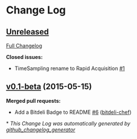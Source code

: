 # Change Log

## [Unreleased](https://github.com/SingleMolecule/iSBatch/tree/HEAD)

[Full Changelog](https://github.com/SingleMolecule/iSBatch/compare/v0.1-beta...HEAD)

**Closed issues:**

- TimeSampling rename to Rapid Acquisition [\#1](https://github.com/SingleMolecule/iSBatch/issues/1)

## [v0.1-beta](https://github.com/SingleMolecule/iSBatch/tree/v0.1-beta) (2015-05-15)

**Merged pull requests:**

- Add a Bitdeli Badge to README [\#6](https://github.com/SingleMolecule/iSBatch/pull/6) ([bitdeli-chef](https://github.com/bitdeli-chef))



\* *This Change Log was automatically generated by [github_changelog_generator](https://github.com/skywinder/Github-Changelog-Generator)*